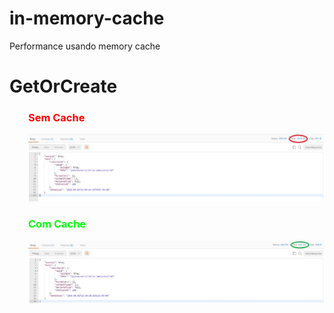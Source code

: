 # in-memory-cache
Performance usando memory cache

<h1><strong>GetOrCreate</strong></h1>
<h3 style="padding-left: 30px;"><span style="color: #ff0000;">Sem Cache</span></h3>
<p style="padding-left: 30px;"><img src="https://github.com/nogueirawagner/in-memory-cache/blob/master/Results/GetOrCreate.jpg" alt="" /></p>
<h3 style="padding-left: 30px;"><span style="color: #00ff00;">Com Cache</span></h3>
<p style="padding-left: 30px;"><img src="https://github.com/nogueirawagner/in-memory-cache/blob/master/Results/GetOrCreate_2.jpg" alt="" /></p>
<p>&nbsp;</p>
<p>&nbsp;</p>

